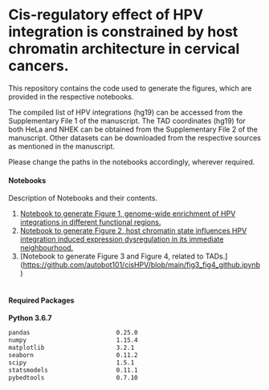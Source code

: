 # Cis-regulatory effect of HPV integration is constrained by host chromatin architecture in cervical cancers.
This repository contains the code used to generate the figures, which are provided in the respective notebooks.

The compiled list of HPV integrations (hg19) can be accessed from the Supplementary File 1 of the manuscript.
The TAD coordinates (hg19) for both HeLa and NHEK can be obtained from the Supplementary File 2 of the manuscript. 
Other datasets can be downloaded from the respective sources as mentioned in the manuscript.

Please change the paths in the notebooks accordingly, wherever required.

#### Notebooks
Description of Notebooks and their contents.

1. [Notebook to generate Figure 1, genome-wide enrichment of HPV integrations in different functional regions.](https://github.com/autobot101/cisHPV/blob/main/fig1_github.ipynb) 
2. [Notebook to generate Figure 2, host chromatin state influences HPV integration induced expression dysregulation in its immediate neighbourhood.](https://github.com/autobot101/cisHPV/blob/main/fig2_github.ipynb)
3. [Notebook to generate Figure 3 and Figure 4, related to TADs.] (https://github.com/autobot101/cisHPV/blob/main/fig3_fig4_github.ipynb) 


#### <br/>Required Packages

<b>Python 3.6.7</b>

```diff
pandas                        0.25.0
numpy                         1.15.4 
matplotlib                    3.2.1
seaborn                       0.11.2
scipy                         1.5.1
statsmodels                   0.11.1
pybedtools                    0.7.10
```




